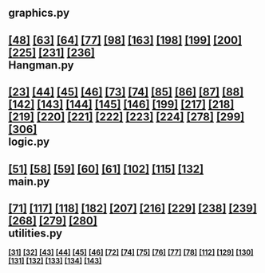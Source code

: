 graphics.py
-----------

[**[48]**](https://github.com/SwiftsNamesake/Hangman/blob/master/graphics.py#L48 "View")  [**[63]**](https://github.com/SwiftsNamesake/Hangman/blob/master/graphics.py#L63 "View")  [**[64]**](https://github.com/SwiftsNamesake/Hangman/blob/master/graphics.py#L64 "View")  [**[77]**](https://github.com/SwiftsNamesake/Hangman/blob/master/graphics.py#L77 "View")  [**[98]**](https://github.com/SwiftsNamesake/Hangman/blob/master/graphics.py#L98 "View")  [**[163]**](https://github.com/SwiftsNamesake/Hangman/blob/master/graphics.py#L163 "View")  [**[198]**](https://github.com/SwiftsNamesake/Hangman/blob/master/graphics.py#L198 "View")  [**[199]**](https://github.com/SwiftsNamesake/Hangman/blob/master/graphics.py#L199 "View")  [**[200]**](https://github.com/SwiftsNamesake/Hangman/blob/master/graphics.py#L200 "View")  [**[225]**](https://github.com/SwiftsNamesake/Hangman/blob/master/graphics.py#L225 "View")  [**[231]**](https://github.com/SwiftsNamesake/Hangman/blob/master/graphics.py#L231 "View")  [**[236]**](https://github.com/SwiftsNamesake/Hangman/blob/master/graphics.py#L236 "View")  
Hangman.py
----------

[**[23]**](https://github.com/SwiftsNamesake/Hangman/blob/master/Hangman.py#L23 "View")  [**[44]**](https://github.com/SwiftsNamesake/Hangman/blob/master/Hangman.py#L44 "View")  [**[45]**](https://github.com/SwiftsNamesake/Hangman/blob/master/Hangman.py#L45 "View")  [**[46]**](https://github.com/SwiftsNamesake/Hangman/blob/master/Hangman.py#L46 "View")  [**[73]**](https://github.com/SwiftsNamesake/Hangman/blob/master/Hangman.py#L73 "View")  [**[74]**](https://github.com/SwiftsNamesake/Hangman/blob/master/Hangman.py#L74 "View")  [**[85]**](https://github.com/SwiftsNamesake/Hangman/blob/master/Hangman.py#L85 "View")  [**[86]**](https://github.com/SwiftsNamesake/Hangman/blob/master/Hangman.py#L86 "View")  [**[87]**](https://github.com/SwiftsNamesake/Hangman/blob/master/Hangman.py#L87 "View")  [**[88]**](https://github.com/SwiftsNamesake/Hangman/blob/master/Hangman.py#L88 "View")  [**[142]**](https://github.com/SwiftsNamesake/Hangman/blob/master/Hangman.py#L142 "View")  [**[143]**](https://github.com/SwiftsNamesake/Hangman/blob/master/Hangman.py#L143 "View")  [**[144]**](https://github.com/SwiftsNamesake/Hangman/blob/master/Hangman.py#L144 "View")  [**[145]**](https://github.com/SwiftsNamesake/Hangman/blob/master/Hangman.py#L145 "View")  [**[146]**](https://github.com/SwiftsNamesake/Hangman/blob/master/Hangman.py#L146 "View")  [**[199]**](https://github.com/SwiftsNamesake/Hangman/blob/master/Hangman.py#L199 "View")  [**[217]**](https://github.com/SwiftsNamesake/Hangman/blob/master/Hangman.py#L217 "View")  [**[218]**](https://github.com/SwiftsNamesake/Hangman/blob/master/Hangman.py#L218 "View")  [**[219]**](https://github.com/SwiftsNamesake/Hangman/blob/master/Hangman.py#L219 "View")  [**[220]**](https://github.com/SwiftsNamesake/Hangman/blob/master/Hangman.py#L220 "View")  [**[221]**](https://github.com/SwiftsNamesake/Hangman/blob/master/Hangman.py#L221 "View")  [**[222]**](https://github.com/SwiftsNamesake/Hangman/blob/master/Hangman.py#L222 "View")  [**[223]**](https://github.com/SwiftsNamesake/Hangman/blob/master/Hangman.py#L223 "View")  [**[224]**](https://github.com/SwiftsNamesake/Hangman/blob/master/Hangman.py#L224 "View")  [**[278]**](https://github.com/SwiftsNamesake/Hangman/blob/master/Hangman.py#L278 "View")  [**[299]**](https://github.com/SwiftsNamesake/Hangman/blob/master/Hangman.py#L299 "View")  [**[306]**](https://github.com/SwiftsNamesake/Hangman/blob/master/Hangman.py#L306 "View")  
logic.py
--------

[**[51]**](https://github.com/SwiftsNamesake/Hangman/blob/master/logic.py#L51 "View")  [**[58]**](https://github.com/SwiftsNamesake/Hangman/blob/master/logic.py#L58 "View")  [**[59]**](https://github.com/SwiftsNamesake/Hangman/blob/master/logic.py#L59 "View")  [**[60]**](https://github.com/SwiftsNamesake/Hangman/blob/master/logic.py#L60 "View")  [**[61]**](https://github.com/SwiftsNamesake/Hangman/blob/master/logic.py#L61 "View")  [**[102]**](https://github.com/SwiftsNamesake/Hangman/blob/master/logic.py#L102 "View")  [**[115]**](https://github.com/SwiftsNamesake/Hangman/blob/master/logic.py#L115 "View")  [**[132]**](https://github.com/SwiftsNamesake/Hangman/blob/master/logic.py#L132 "View")  
main.py
-------

[**[71]**](https://github.com/SwiftsNamesake/Hangman/blob/master/main.py#L71 "View")  [**[117]**](https://github.com/SwiftsNamesake/Hangman/blob/master/main.py#L117 "View")  [**[118]**](https://github.com/SwiftsNamesake/Hangman/blob/master/main.py#L118 "View")  [**[182]**](https://github.com/SwiftsNamesake/Hangman/blob/master/main.py#L182 "View")  [**[207]**](https://github.com/SwiftsNamesake/Hangman/blob/master/main.py#L207 "View")  [**[216]**](https://github.com/SwiftsNamesake/Hangman/blob/master/main.py#L216 "View")  [**[229]**](https://github.com/SwiftsNamesake/Hangman/blob/master/main.py#L229 "View")  [**[238]**](https://github.com/SwiftsNamesake/Hangman/blob/master/main.py#L238 "View")  [**[239]**](https://github.com/SwiftsNamesake/Hangman/blob/master/main.py#L239 "View")  [**[268]**](https://github.com/SwiftsNamesake/Hangman/blob/master/main.py#L268 "View")  [**[279]**](https://github.com/SwiftsNamesake/Hangman/blob/master/main.py#L279 "View")  [**[280]**](https://github.com/SwiftsNamesake/Hangman/blob/master/main.py#L280 "View")  
utilities.py
------------

[**[31]**](https://github.com/SwiftsNamesake/Hangman/blob/master/utilities.py#L31 "View")  [**[32]**](https://github.com/SwiftsNamesake/Hangman/blob/master/utilities.py#L32 "View")  [**[43]**](https://github.com/SwiftsNamesake/Hangman/blob/master/utilities.py#L43 "View")  [**[44]**](https://github.com/SwiftsNamesake/Hangman/blob/master/utilities.py#L44 "View")  [**[45]**](https://github.com/SwiftsNamesake/Hangman/blob/master/utilities.py#L45 "View")  [**[46]**](https://github.com/SwiftsNamesake/Hangman/blob/master/utilities.py#L46 "View")  [**[72]**](https://github.com/SwiftsNamesake/Hangman/blob/master/utilities.py#L72 "View")  [**[74]**](https://github.com/SwiftsNamesake/Hangman/blob/master/utilities.py#L74 "View")  [**[75]**](https://github.com/SwiftsNamesake/Hangman/blob/master/utilities.py#L75 "View")  [**[76]**](https://github.com/SwiftsNamesake/Hangman/blob/master/utilities.py#L76 "View")  [**[77]**](https://github.com/SwiftsNamesake/Hangman/blob/master/utilities.py#L77 "View")  [**[78]**](https://github.com/SwiftsNamesake/Hangman/blob/master/utilities.py#L78 "View")  [**[112]**](https://github.com/SwiftsNamesake/Hangman/blob/master/utilities.py#L112 "View")  [**[129]**](https://github.com/SwiftsNamesake/Hangman/blob/master/utilities.py#L129 "View")  [**[130]**](https://github.com/SwiftsNamesake/Hangman/blob/master/utilities.py#L130 "View")  [**[131]**](https://github.com/SwiftsNamesake/Hangman/blob/master/utilities.py#L131 "View")  [**[132]**](https://github.com/SwiftsNamesake/Hangman/blob/master/utilities.py#L132 "View")  [**[133]**](https://github.com/SwiftsNamesake/Hangman/blob/master/utilities.py#L133 "View")  [**[134]**](https://github.com/SwiftsNamesake/Hangman/blob/master/utilities.py#L134 "View")  [**[143]**](https://github.com/SwiftsNamesake/Hangman/blob/master/utilities.py#L143 "View")  

